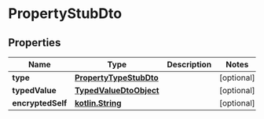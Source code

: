 # PropertyStubDto

## Properties
Name | Type | Description | Notes
------------ | ------------- | ------------- | -------------
**type** | [**PropertyTypeStubDto**](PropertyTypeStubDto.md) |  |  [optional]
**typedValue** | [**TypedValueDtoObject**](TypedValueDtoObject.md) |  |  [optional]
**encryptedSelf** | [**kotlin.String**](.md) |  |  [optional]
